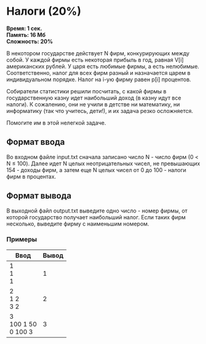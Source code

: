<h1 class="title">Налоги (20%)</h1>
<p><b>Время: 1 сек.<br>Память: 16 Мб<br>Сложность: 20%</b></p>
<p>В некотором государстве действует N фирм, конкурирующих между собой. У каждой фирмы есть некоторая прибыль в год, равная V[i] американских рублей. У царя есть любимые фирмы, а есть нелюбимые. Соответственно, налог для всех фирм разный и назначается царем в индивидуальном порядке. Налог на i-ую фирму равен p[i] процентов.</p>
<p>Собиратели статистики решили посчитать, с какой фирмы в государственную казну идет наибольший доход (в казну идут все налоги). К сожалению, они не учили в детстве ни математику, ни информатику (так что учитесь, дети!), и их задача резко осложняется.</p>
<p>Помогите им в этой нелегкой задаче.</p>
<h2>Формат ввода</h2>
<p>Во входном файле input.txt сначала записано число N - число фирм (0 < N ≤ 100). Далее идет N целых неотрицательных чисел, не превышающих 154 - доходы фирм, а затем еще N целых чисел от 0 до 100 - налоги фирм в процентах.</p>
<h2>Формат вывода</h2>
<p>В выходной файл output.txt выведите одно число - номер фирмы, от которой государство получает наибольший налог. Если таких фирм несколько, выведите фирму с наименьшим номером.</p>
<h3>Примеры</h3>
<table class="sample-tests">
<thead>
    <tr>
        <th>Ввод</th>
        <th>Вывод</th>
    </tr>
</thead>
<tbody>
        <tr>
            <td>1<br>
               1<br>
               1</td>
            <td>1</td>
        </tr>
        <tr>
            <td>2<br>
                1 2<br>
                3 2</td>
            <td>2</td>
        </tr>
        <tr>
            <td>3<br>
                100 1 50<br>
                0 100 3</td>
            <td>3</td>
        </tr>
    </tbody>
</table>

